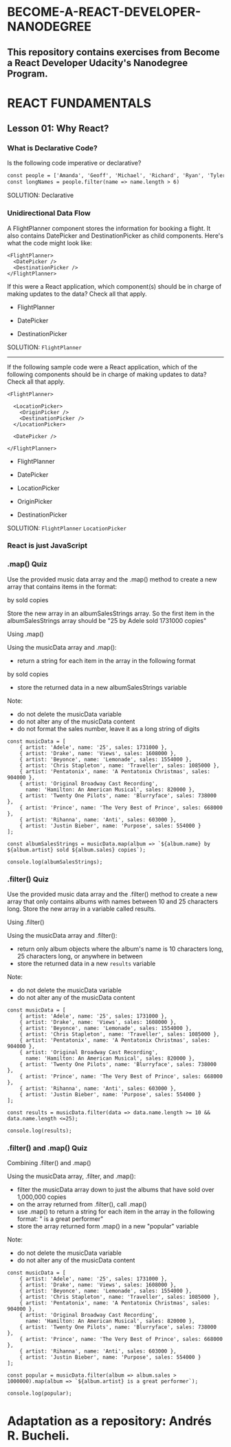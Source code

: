 # BECOME-A-REACT-DEVELOPER-NANODEGREE

## This repository contains exercises from Become a React Developer Udacity's Nanodegree Program. 

# REACT FUNDAMENTALS

## Lesson 01: Why React?

### What is Declarative Code?

Is the following code imperative or declarative?

```html
const people = ['Amanda', 'Geoff', 'Michael', 'Richard', 'Ryan', 'Tyler']
const longNames = people.filter(name => name.length > 6)
```

SOLUTION:
Declarative

### Unidirectional Data Flow

A FlightPlanner component stores the information for booking a flight. It also contains DatePicker and DestinationPicker as child components. Here's what the code might look like:

```
<FlightPlanner>
  <DatePicker />
  <DestinationPicker />
</FlightPlanner>
```
If this were a React application, which component(s) should be in charge of making updates to the data? Check all that apply.

 
* FlightPlanner

 
* DatePicker

 
* DestinationPicker

SOLUTION:
`FlightPlanner`
_________________________________________________________________________________________________________________________________________________________________________________

If the following sample code were a React application, which of the following components should be in charge of making updates to data? Check all that apply.

```
<FlightPlanner>

  <LocationPicker>
    <OriginPicker />
    <DestinationPicker />
  </LocationPicker>

  <DatePicker />

</FlightPlanner>
```
 
* FlightPlanner

 
* DatePicker

 
* LocationPicker

 
* OriginPicker

 
* DestinationPicker

SOLUTION:
`FlightPlanner`
`LocationPicker`


### React is just JavaScript

### .map() Quiz
Use the provided music data array and the .map() method to create a new array that contains items in the format:

<album-name> by <artist> sold <sales> copies
  
Store the new array in an albumSalesStrings array. So the first item in the albumSalesStrings array should be "25 by Adele sold 1731000 copies"


Using .map()
 
Using the musicData array and .map():

  * return a string for each item in the array in the following format
  
  <album-name> by <artist> sold <sales> copies
  
  * store the returned data in a new albumSalesStrings variable
 
 Note:
  * do not delete the musicData variable
  * do not alter any of the musicData content
  * do not format the sales number, leave it as a long string of digits
 

```
const musicData = [
    { artist: 'Adele', name: '25', sales: 1731000 },
    { artist: 'Drake', name: 'Views', sales: 1608000 },
    { artist: 'Beyonce', name: 'Lemonade', sales: 1554000 },
    { artist: 'Chris Stapleton', name: 'Traveller', sales: 1085000 },
    { artist: 'Pentatonix', name: 'A Pentatonix Christmas', sales: 904000 },
    { artist: 'Original Broadway Cast Recording', 
      name: 'Hamilton: An American Musical', sales: 820000 },
    { artist: 'Twenty One Pilots', name: 'Blurryface', sales: 738000 },
    { artist: 'Prince', name: 'The Very Best of Prince', sales: 668000 },
    { artist: 'Rihanna', name: 'Anti', sales: 603000 },
    { artist: 'Justin Bieber', name: 'Purpose', sales: 554000 }
];

const albumSalesStrings = musicData.map(album => `${album.name} by ${album.artist} sold ${album.sales} copies`);

console.log(albumSalesStrings);

```

### .filter() Quiz

Use the provided music data array and the .filter() method to create a new array that only contains albums with names between 10 and 25 characters long. Store the new array
in a variable called results.

Using .filter()
 
 Using the musicData array and .filter():
 
   * return only album objects where the album's name is
     10 characters long, 25 characters long, or anywhere in between
   * store the returned data in a new `results` variable
 
   Note:
   
   * do not delete the musicData variable
   * do not alter any of the musicData content
 

```
const musicData = [
    { artist: 'Adele', name: '25', sales: 1731000 },
    { artist: 'Drake', name: 'Views', sales: 1608000 },
    { artist: 'Beyonce', name: 'Lemonade', sales: 1554000 },
    { artist: 'Chris Stapleton', name: 'Traveller', sales: 1085000 },
    { artist: 'Pentatonix', name: 'A Pentatonix Christmas', sales: 904000 },
    { artist: 'Original Broadway Cast Recording', 
      name: 'Hamilton: An American Musical', sales: 820000 },
    { artist: 'Twenty One Pilots', name: 'Blurryface', sales: 738000 },
    { artist: 'Prince', name: 'The Very Best of Prince', sales: 668000 },
    { artist: 'Rihanna', name: 'Anti', sales: 603000 },
    { artist: 'Justin Bieber', name: 'Purpose', sales: 554000 }
];

const results = musicData.filter(data => data.name.length >= 10 && data.name.length <=25);

console.log(results);
```

### .filter() and .map() Quiz

Combining .filter() and .map()
 
Using the musicData array, .filter, and .map():
  
* filter the musicData array down to just the albums that have sold over 1,000,000 copies
* on the array returned from .filter(), call .map()
* use .map() to return a string for each item in the array in the following format: "<artist> is a great performer"
* store the array returned form .map() in a new "popular" variable
 
Note:
 
* do not delete the musicData variable
* do not alter any of the musicData content
 

```
const musicData = [
    { artist: 'Adele', name: '25', sales: 1731000 },
    { artist: 'Drake', name: 'Views', sales: 1608000 },
    { artist: 'Beyonce', name: 'Lemonade', sales: 1554000 },
    { artist: 'Chris Stapleton', name: 'Traveller', sales: 1085000 },
    { artist: 'Pentatonix', name: 'A Pentatonix Christmas', sales: 904000 },
    { artist: 'Original Broadway Cast Recording', 
      name: 'Hamilton: An American Musical', sales: 820000 },
    { artist: 'Twenty One Pilots', name: 'Blurryface', sales: 738000 },
    { artist: 'Prince', name: 'The Very Best of Prince', sales: 668000 },
    { artist: 'Rihanna', name: 'Anti', sales: 603000 },
    { artist: 'Justin Bieber', name: 'Purpose', sales: 554000 }
];

const popular = musicData.filter(album => album.sales > 1000000).map(album => `${album.artist} is a great performer`);

console.log(popular);
```



# Adaptation as a repository: Andrés R. Bucheli.
